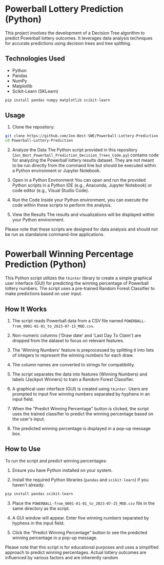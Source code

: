 # Powerball Lottery Prediction (Python)
This project involves the development of a Decision Tree algorithm to predict Powerball lottery outcomes. It leverages data analysis techniques for accurate predictions using decision trees and tree splitting.

## Technologies Used
- Python
- Pandas
- NumPy
- Matplotlib
- Scikit-Learn (SKLearn)

```bash
pip install pandas numpy matplotlib scikit-learn
```

## Usage
1. Clone the repository:
```bash
git clone https://github.com/Jon-Best-SWE/Powerball-Lottery-Prediction.git
cd Powerball-Lottery-Prediction
```

2. Analyze the Data
The Python script provided in this repository (`Jon_Best_Powerball_Prediction_Decision_Trees_Code.py`) contains code for analyzing the Powerball lottery results dataset. They are not meant to be run directly from the command line but should be executed within a Python environment or Jupyter Notebook.

3. Open in a Python Environment
You can open and run the provided Python scripts in a Python IDE (e.g., Anaconda, Jupyter Notebook) or code editor (e.g., Visual Studio Code).

4. Run the Code
Inside your Python environment, you can execute the code within these scripts to perform the analysis.

5. View the Results
The results and visualizations will be displayed within your Python environment.

Please note that these scripts are designed for data analysis and should not be run as standalone command-line applications.

# Powerball Winning Percentage Prediction (Python)

This Python script utilizes the `tkinter` library to create a simple graphical user interface (GUI) for predicting the winning percentage of Powerball lottery numbers. The script uses a pre-trained Random Forest Classifier to make predictions based on user input.

## How It Works

1. The script reads Powerball data from a CSV file named `POWERBALL-from_0001-01-01_to_2023-07-15_MOD.csv`.

2. Non-numeric columns ('Draw date' and 'Last Day To Claim') are dropped from the dataset to focus on relevant features.

3. The 'Winning Numbers' feature is preprocessed by splitting it into lists of integers to represent the winning numbers for each draw.

4. The column names are converted to strings for compatibility.

5. The script separates the data into features (Winning Numbers) and labels (Jackpot Winners) to train a Random Forest Classifier.

6. A graphical user interface (GUI) is created using `tkinter`. Users are prompted to input five winning numbers separated by hyphens in an input field.

7. When the "Predict Winning Percentage" button is clicked, the script uses the trained classifier to predict the winning percentage based on the user's input.

8. The predicted winning percentage is displayed in a pop-up message box.

## How to Use

To run the script and predict winning percentages:

1. Ensure you have Python installed on your system.

2. Install the required Python libraries (`pandas` and `scikit-learn`) if you haven't already:
```bash
pip install pandas scikit-learn
```
3. Place the `POWERBALL-from_0001-01-01_to_2023-07-15_MOD.csv` file in the same directory as the script.

4. A GUI window will appear. Enter five winning numbers separated by hyphens in the input field.

5. Click the "Predict Winning Percentage" button to see the predicted winning percentage in a pop-up message.

Please note that this script is for educational purposes and uses a simplified approach to predict winning percentages. Actual lottery outcomes are influenced by various factors and are inherently random

